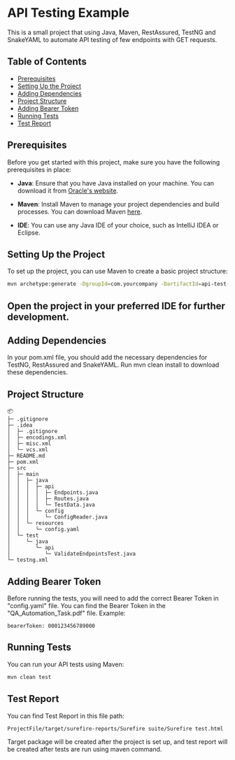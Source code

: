 # API Testing Example

This is a small project that using Java, Maven, RestAssured, TestNG and SnakeYAML to automate API testing of few endpoints with GET requests.

## Table of Contents
- [Prerequisites](#prerequisites)
- [Setting Up the Project](#setting-up-the-project)
- [Adding Dependencies](#adding-dependencies)
- [Project Structure](#writing-api-tests)
- [Adding Bearer Token](#writing-api-tests)
- [Running Tests](#running-tests)
- [Test Report](#running-tests)


## Prerequisites

Before you get started with this project, make sure you have the following prerequisites in place:

- **Java**: Ensure that you have Java installed on your machine. You can download it from [Oracle's website](https://www.oracle.com/java/technologies/javase-jdk11-downloads.html).

- **Maven**: Install Maven to manage your project dependencies and build processes. You can download Maven [here](https://maven.apache.org/download.cgi).

- **IDE**: You can use any Java IDE of your choice, such as IntelliJ IDEA or Eclipse.

## Setting Up the Project

To set up the project, you can use Maven to create a basic project structure:

```bash
mvn archetype:generate -DgroupId=com.yourcompany -DartifactId=api-test-framework -DarchetypeArtifactId=maven-archetype-quickstart -DinteractiveMode=false
```
## Open the project in your preferred IDE for further development.

## Adding Dependencies
In your pom.xml file, you should add the necessary dependencies for TestNG, RestAssured and SnakeYAML. Run mvn clean install to download these dependencies.

## Project Structure

```
📦 
├─ .gitignore
├─ .idea
│  ├─ .gitignore
│  ├─ encodings.xml
│  ├─ misc.xml
│  └─ vcs.xml
├─ README.md
├─ pom.xml
├─ src
│  ├─ main
│  │  ├─ java
│  │  │  ├─ api
│  │  │  │  ├─ Endpoints.java
│  │  │  │  ├─ Routes.java
│  │  │  │  └─ TestData.java
│  │  │  └─ config
│  │  │     └─ ConfigReader.java
│  │  └─ resources
│  │     └─ config.yaml
│  └─ test
│     └─ java
│        └─ api
│           └─ ValidateEndpointsTest.java
└─ testng.xml
```

## Adding Bearer Token

Before running the tests, you will need to add the correct Bearer Token in "config.yaml" file. You can find the Bearer Token in the "QA_Automation_Task.pdf" file.
Example:
```
bearerToken: 000123456789000
```

## Running Tests

You can run your API tests using Maven:
```bash
mvn clean test
```

## Test Report

You can find Test Report in this file path:
```
ProjectFile/target/surefire-reports/Surefire suite/Surefire test.html
```

Target package will be created after the project is set up, and test report will be created after tests are run using maven command.
